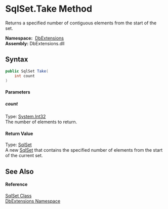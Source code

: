 SqlSet.Take Method
==================
Returns a specified number of contiguous elements from the start of the set.

  **Namespace:**  [DbExtensions][1]  
  **Assembly:** DbExtensions.dll

Syntax
------

```csharp
public SqlSet Take(
	int count
)
```

#### Parameters

##### *count*
Type: [System.Int32][2]  
The number of elements to return.

#### Return Value
Type: [SqlSet][3]  
A new [SqlSet][3] that contains the specified number of elements from the start of the current set.

See Also
--------

#### Reference
[SqlSet Class][3]  
[DbExtensions Namespace][1]  

[1]: ../README.md
[2]: http://msdn.microsoft.com/en-us/library/td2s409d
[3]: README.md
